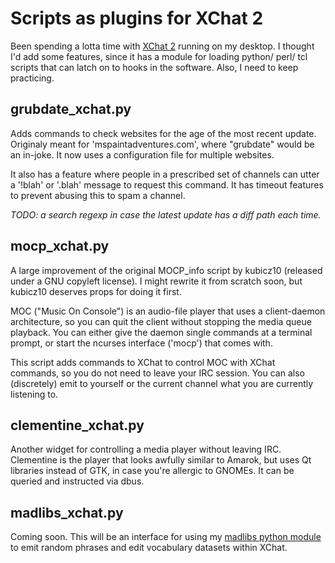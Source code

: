 Scripts as plugins for XChat 2
==============================

Been spending a lotta time with [XChat 2](http://xchat.org/) running on
my desktop.  I thought I'd add some features, since it has a module
for loading python/ perl/ tcl scripts that can latch on to hooks in
the software.   Also, I need to keep practicing.

grubdate\_xchat.py
---------------------
Adds commands to check websites for the age of the most recent update.
Originaly meant for 'mspaintadventures.com', where "grubdate" would be
an in-joke.  It now uses a configuration file for multiple websites.

It also has a feature where people in a prescribed set of channels can
utter a '!blah' or '.blah' message to request this command.  It has
timeout features to prevent abusing this to spam a channel.

*TODO: a search regexp in case the latest update has a diff path each time.*

mocp\_xchat.py
--------------
A large improvement of the original MOCP\_info script by kubicz10 (released
under a GNU copyleft license).  I might rewrite it from scratch soon,
but kubicz10 deserves props for doing it first.

MOC ("Music On Console") is an audio-file player that uses a client-daemon
architecture, so you can quit the client without stopping the media queue
playback.  You can either give the daemon single commands at a terminal
prompt, or start the ncurses interface ('mocp') that comes with.

This script adds commands to XChat to control MOC with XChat commands, so
you do not need to leave your IRC session.  You can also (discretely) 
emit to yourself or the current channel what you are currently listening to.

clementine\_xchat.py
--------------------
Another widget for controlling a media player without leaving IRC.
Clementine is the player that looks awfully similar to Amarok, but
uses Qt libraries instead of GTK, in case you're allergic to GNOMEs.
It can be queried and instructed via dbus.

madlibs\_xchat.py
-----------------
Coming soon.  This will be an interface for using my 
[madlibs python module](http://github.com/mozai/python-madlibs) 
to emit random phrases and edit vocabulary datasets within XChat.
